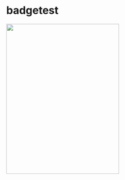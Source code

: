 # badgetest
[<img src="https://img.shields.io/badge/Generate%20workflow-blue?link=https%3A%2F%2Fgithub.com%2Fmathworks%2Fadvanced-ci-configuration-examples" width="300" height="400">](https://img.shields.io/badge/Generate%20workflow-blue?link=https%3A%2F%2Fgithub.com%2Fmathworks%2Fadvanced-ci-configuration-examples)
